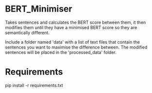 # BERT_Minimiser
Takes sentences and calculates the BERT score between them, it then modifies them until they have a minimised BERT score so they are semantically different. 

Include a folder named 'data' with a list of text files that contain the sentences you want to maximise the difference between. 
The modified sentences will be placed in the 'processed_data' folder.  

# Requirements
pip install -r requirements.txt
